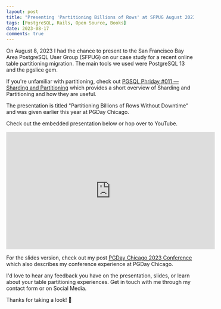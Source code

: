 ```yaml
---
layout: post
title: "Presenting 'Partitioning Billions of Rows' at SFPUG August 2023"
tags: [PostgreSQL, Rails, Open Source, Books]
date: 2023-08-17
comments: true
---
```



On August 8, 2023 I had the chance to present to the San Francisco Bay Area PostgreSQL User Group (SFPUG) on our case study for a recent online table partitioning migration. The main tools we used were PostgreSQL 13 and the pgslice gem.

If you're unfamiliar with partitioning, check out [PGSQL Phriday #011 — Sharding and Partitioning](/blog/2023/08/04/postgresql-sharding-partitioning-pgsql-phriday-011) which provides a short overview of Sharding and Partitioning and how they are useful.

The presentation is titled "Partitioning Billions of Rows Without Downtime" and was given earlier this year at PGDay Chicago.

Check out the embedded presentation below or hop over to YouTube.

<iframe width="560" height="315" src="https://www.youtube.com/embed/W8d3roay29w" title="YouTube video player" frameborder="0" allow="accelerometer; autoplay; clipboard-write; encrypted-media; gyroscope; picture-in-picture; web-share" allowfullscreen></iframe>

For the slides version, check out my post [PGDay Chicago 2023 Conference](/blog/2023/05/24/pgday-chicago) which also describes my conference experience at PGDay Chicago.

I'd love to hear any feedback you have on the presentation, slides, or learn about your table partitioning experiences. Get in touch with me through my contact form or on Social Media.

Thanks for taking a look! 👋

